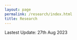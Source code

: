 ```yaml
---
layout: page
permalink: /research/index.html
title: Research
---
```


Lastest Update: 27th Aug 2023 

